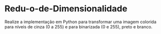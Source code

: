# Redu-o-de-Dimensionalidade
Realize a implementação em Python para transformar uma imagem colorida para níveis de cinza (0 a 255) e para binarizada (0 e 255), preto e branco.  
